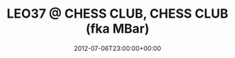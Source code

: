 ---
templateKey: event
guid: 08972d7e-6eab-11ea-99c5-002590d1d1b0
date: 2012-07-06T23:00:00+00:00
eventTime: '11pm'
title: 'LEO37 @ CHESS CLUB, CHESS CLUB (fka MBar)'
artist: 'LEO37 @ CHESS CLUB'
city: Taipei
venue: CHESS CLUB (fka MBar)
group: LEO37
---
